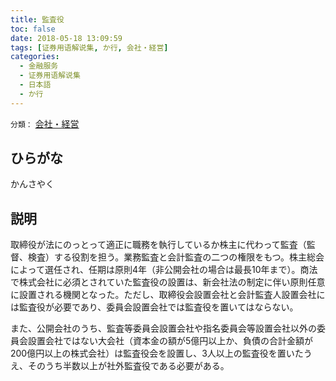 ```yaml
---
title: 監査役
toc: false
date: 2018-05-18 13:09:59
tags: [证券用语解说集, か行, 会社・経営]
categories:
  - 金融服务
  - 证券用语解说集
  - 日本語
  - か行
---
```


`分類：` [会社・経営](/tags/会社・経営/)

## ひらがな

かんさやく

## 説明

取締役が法にのっとって適正に職務を執行しているか株主に代わって監査（監督、検査）する役割を担う。業務監査と会計監査の二つの権限をもつ。株主総会によって選任され、任期は原則4年（非公開会社の場合は最長10年まで）。商法で株式会社に必須とされていた監査役の設置は、新会社法の制定に伴い原則任意に設置される機関となった。ただし、取締役会設置会社と会計監査人設置会社には監査役が必要であり、委員会設置会社では監査役を置いてはならない。

また、公開会社のうち、監査等委員会設置会社や指名委員会等設置会社以外の委員会設置会社ではない大会社（資本金の額が5億円以上か、負債の合計金額が200億円以上の株式会社）は監査役会を設置し、3人以上の監査役を置いたうえ、そのうち半数以上が社外監査役である必要がある。
